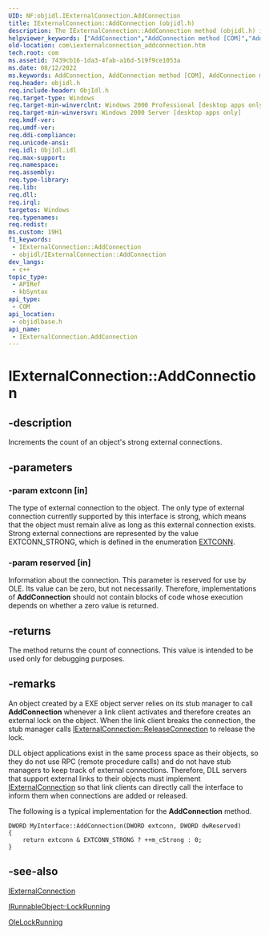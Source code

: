 ```yaml
---
UID: NF:objidl.IExternalConnection.AddConnection
title: IExternalConnection::AddConnection (objidl.h)
description: The IExternalConnection::AddConnection method (objidl.h) increments the count of an object's strong external connections.
helpviewer_keywords: ["AddConnection","AddConnection method [COM]","AddConnection method [COM]","IExternalConnection interface","IExternalConnection interface [COM]","AddConnection method","IExternalConnection.AddConnection","IExternalConnection::AddConnection","_com_iexternalconnection_addconnection","com.iexternalconnection_addconnection","objidlbase/IExternalConnection::AddConnection"]
old-location: com\iexternalconnection_addconnection.htm
tech.root: com
ms.assetid: 7439cb16-1da3-4fab-a16d-519f9ce1053a
ms.date: 08/12/2022
ms.keywords: AddConnection, AddConnection method [COM], AddConnection method [COM],IExternalConnection interface, IExternalConnection interface [COM],AddConnection method, IExternalConnection.AddConnection, IExternalConnection::AddConnection, _com_iexternalconnection_addconnection, com.iexternalconnection_addconnection, objidlbase/IExternalConnection::AddConnection
req.header: objidl.h
req.include-header: ObjIdl.h
req.target-type: Windows
req.target-min-winverclnt: Windows 2000 Professional [desktop apps only]
req.target-min-winversvr: Windows 2000 Server [desktop apps only]
req.kmdf-ver: 
req.umdf-ver: 
req.ddi-compliance: 
req.unicode-ansi: 
req.idl: ObjIdl.idl
req.max-support: 
req.namespace: 
req.assembly: 
req.type-library: 
req.lib: 
req.dll: 
req.irql: 
targetos: Windows
req.typenames: 
req.redist: 
ms.custom: 19H1
f1_keywords:
 - IExternalConnection::AddConnection
 - objidl/IExternalConnection::AddConnection
dev_langs:
 - c++
topic_type:
 - APIRef
 - kbSyntax
api_type:
 - COM
api_location:
 - objidlbase.h
api_name:
 - IExternalConnection.AddConnection
---
```


# IExternalConnection::AddConnection


## -description

Increments the count of an object's strong external connections.

## -parameters

### -param extconn [in]

The type of external connection to the object. The only type of external connection currently supported by this interface is strong, which means that the object must remain alive as long as this external connection exists. Strong external connections are represented by the value EXTCONN_STRONG, which is defined in the enumeration <a href="/windows/desktop/api/objidl/ne-objidl-extconn">EXTCONN</a>.

### -param reserved [in]

Information about the connection. This parameter is reserved for use by OLE. Its value can be zero, but not necessarily. Therefore, implementations of <b>AddConnection</b> should not contain blocks of code whose execution depends on whether a zero value is returned.

## -returns

The method returns the count of connections. This value is intended to be used only for debugging purposes.

## -remarks

An object created by a EXE object server relies on its stub manager to call <b>AddConnection</b> whenever a link client activates and therefore creates an external lock on the object. When the link client breaks the connection, the stub manager calls <a href="/windows/desktop/api/objidl/nf-objidl-iexternalconnection-releaseconnection">IExternalConnection::ReleaseConnection</a> to release the lock.

DLL object applications exist in the same process space as their objects, so they do not use RPC (remote procedure calls) and do not have stub managers to keep track of external connections. Therefore, DLL servers that support external links to their objects must implement <a href="/windows/desktop/api/objidl/nn-objidl-iexternalconnection">IExternalConnection</a> so that link clients can directly call the interface to inform them when connections are added or released.

The following is a typical implementation for the <b>AddConnection</b> method.


``` syntax
DWORD MyInterface::AddConnection(DWORD extconn, DWORD dwReserved)
{
    return extconn & EXTCONN_STRONG ? ++m_cStrong : 0;
}

```


## -see-also

<a href="/windows/desktop/api/objidl/nn-objidl-iexternalconnection">IExternalConnection</a>



<a href="/windows/desktop/api/objidl/nf-objidl-irunnableobject-lockrunning">IRunnableObject::LockRunning</a>



<a href="/windows/desktop/api/ole2/nf-ole2-olelockrunning">OleLockRunning</a>
